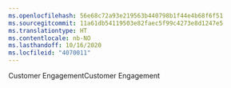 ```yaml
---
ms.openlocfilehash: 56e68c72a93e219563b440798b1f44e4b68f6f51
ms.sourcegitcommit: 11a61db54119503e82faec5f99c4273e8d1247e5
ms.translationtype: HT
ms.contentlocale: nb-NO
ms.lasthandoff: 10/16/2020
ms.locfileid: "4070011"
---
```

<span data-ttu-id="86c02-101">Customer Engagement</span><span class="sxs-lookup"><span data-stu-id="86c02-101">Customer Engagement</span></span>
